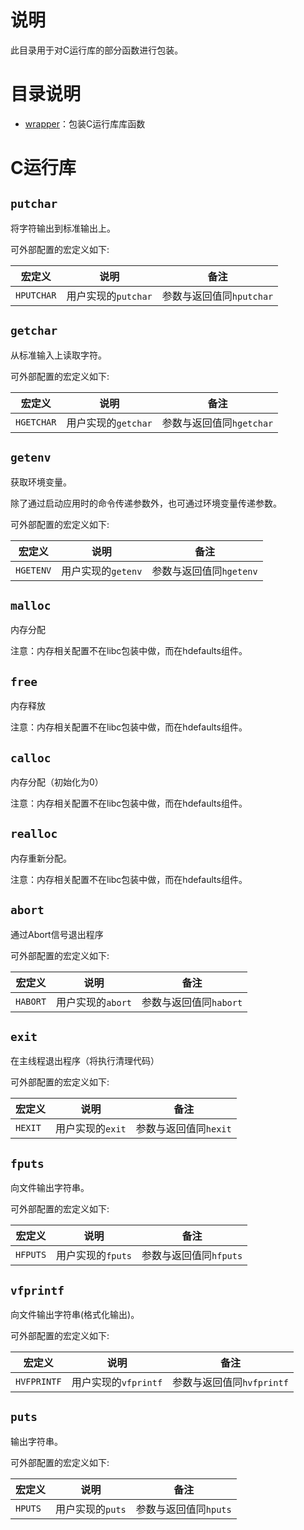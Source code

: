 # 说明

此目录用于对C运行库的部分函数进行包装。

# 目录说明

- [wrapper](wrapper)：包装C运行库库函数

# C运行库

## `putchar`

将字符输出到标准输出上。

可外部配置的宏定义如下:

| 宏定义     | 说明                | 备注                     |
| ---------- | ------------------- | ------------------------ |
| `HPUTCHAR` | 用户实现的`putchar` | 参数与返回值同`hputchar` |

## `getchar`

从标准输入上读取字符。

可外部配置的宏定义如下:

| 宏定义     | 说明                | 备注                     |
| ---------- | ------------------- | ------------------------ |
| `HGETCHAR` | 用户实现的`getchar` | 参数与返回值同`hgetchar` |

## `getenv`

获取环境变量。

除了通过启动应用时的命令传递参数外，也可通过环境变量传递参数。

可外部配置的宏定义如下:

| 宏定义    | 说明               | 备注                    |
| --------- | ------------------ | ----------------------- |
| `HGETENV` | 用户实现的`getenv` | 参数与返回值同`hgetenv` |

## `malloc`

内存分配

注意：内存相关配置不在libc包装中做，而在hdefaults组件。

## `free`

内存释放

注意：内存相关配置不在libc包装中做，而在hdefaults组件。

## `calloc`

内存分配（初始化为0）

注意：内存相关配置不在libc包装中做，而在hdefaults组件。

## `realloc`

内存重新分配。

注意：内存相关配置不在libc包装中做，而在hdefaults组件。

## `abort`

通过Abort信号退出程序

可外部配置的宏定义如下:

| 宏定义   | 说明              | 备注                   |
| -------- | ----------------- | ---------------------- |
| `HABORT` | 用户实现的`abort` | 参数与返回值同`habort` |

## `exit`

在主线程退出程序（将执行清理代码）

可外部配置的宏定义如下:

| 宏定义  | 说明             | 备注                  |
| ------- | ---------------- | --------------------- |
| `HEXIT` | 用户实现的`exit` | 参数与返回值同`hexit` |

## `fputs`

向文件输出字符串。

可外部配置的宏定义如下:

| 宏定义   | 说明              | 备注                   |
| -------- | ----------------- | ---------------------- |
| `HFPUTS` | 用户实现的`fputs` | 参数与返回值同`hfputs` |

## `vfprintf`

向文件输出字符串(格式化输出)。

可外部配置的宏定义如下:

| 宏定义      | 说明                 | 备注                      |
| ----------- | -------------------- | ------------------------- |
| `HVFPRINTF` | 用户实现的`vfprintf` | 参数与返回值同`hvfprintf` |

## `puts`

输出字符串。

可外部配置的宏定义如下:

| 宏定义  | 说明             | 备注                  |
| ------- | ---------------- | --------------------- |
| `HPUTS` | 用户实现的`puts` | 参数与返回值同`hputs` |

